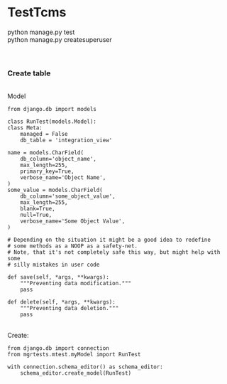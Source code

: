 # TestTcms

python manage.py test <br>
python manage.py createsuperuser <br>
<br><br>
<h3>Create table</h3><br>
Model<br>

    from django.db import models

    class RunTest(models.Model):
    class Meta:
        managed = False
        db_table = 'integration_view'

    name = models.CharField(
        db_column='object_name',
        max_length=255,
        primary_key=True,
        verbose_name='Object Name',
    )
    some_value = models.CharField(
        db_column='some_object_value',
        max_length=255,
        blank=True,
        null=True,
        verbose_name='Some Object Value',
    )

    # Depending on the situation it might be a good idea to redefine
    # some methods as a NOOP as a safety-net.
    # Note, that it's not completely safe this way, but might help with some
    # silly mistakes in user code

    def save(self, *args, **kwargs):
        """Preventing data modification."""
        pass

    def delete(self, *args, **kwargs):
        """Preventing data deletion."""
        pass

<br>
Create:<br>

    from django.db import connection
    from mgrtests.mtest.myModel import RunTest
    
    with connection.schema_editor() as schema_editor:
        schema_editor.create_model(RunTest)